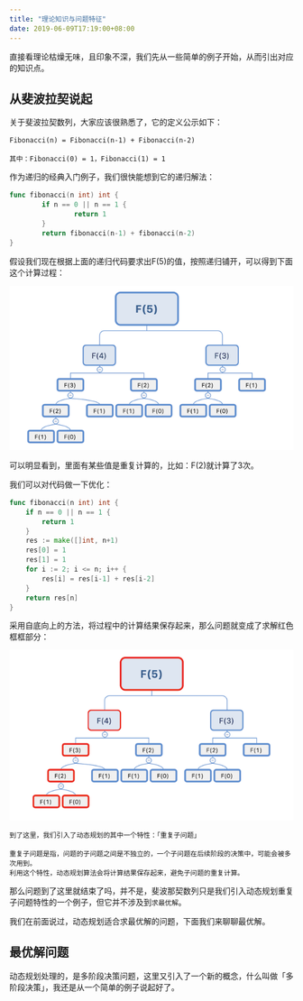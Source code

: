 ```yaml
---
title: "理论知识与问题特征"
date: 2019-06-09T17:19:00+08:00
---
```


直接看理论枯燥无味，且印象不深，我们先从一些简单的例子开始，从而引出对应的知识点。

## 从斐波拉契说起

关于斐波拉契数列，大家应该很熟悉了，它的定义公示如下：

``` shell
Fibonacci(n) = Fibonacci(n-1) + Fibonacci(n-2)

其中：Fibonacci(0) = 1，Fibonacci(1) = 1
```

作为递归的经典入门例子，我们很快能想到它的递归解法：

``` Go
func fibonacci(n int) int {
        if n == 0 || n == 1 {
                return 1
        }
        return fibonacci(n-1) + fibonacci(n-2)
}
```

假设我们现在根据上面的递归代码要求出F(5)的值，按照递归铺开，可以得到下面这个计算过程：

![根据递归求F(5)](concept_1.png)

可以明显看到，里面有某些值是重复计算的，比如：F(2)就计算了3次。

我们可以对代码做一下优化：

``` Go
func fibonacci(n int) int {
	if n == 0 || n == 1 {
		return 1
	}
	res := make([]int, n+1)
	res[0] = 1
	res[1] = 1
	for i := 2; i <= n; i++ {
		res[i] = res[i-1] + res[i-2]
	}
	return res[n]
}
```

采用自底向上的方法，将过程中的计算结果保存起来，那么问题就变成了求解红色框框部分：

![自底向上求F(5)](concept_2.png)

```
到了这里，我们引入了动态规划的其中一个特性：「重复子问题」

重复子问题是指，问题的子问题之间是不独立的，一个子问题在后续阶段的决策中，可能会被多次用到。
利用这个特性，动态规划算法会将计算结果保存起来，避免子问题的重复计算。
```

那么问题到了这里就结束了吗，并不是，斐波那契数列只是我们引入动态规划重复子问题特性的一个例子，但它并不涉及到`求最优解`。

我们在前面说过，动态规划适合求最优解的问题，下面我们来聊聊最优解。

## 最优解问题

动态规划处理的，是多阶段决策问题，这里又引入了一个新的概念，什么叫做「多阶段决策」，我还是从一个简单的例子说起好了。
